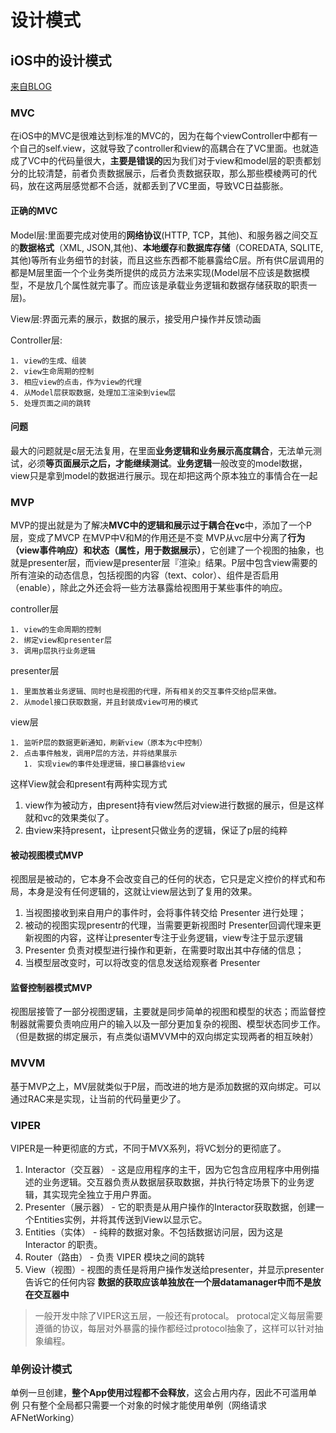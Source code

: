 # 设计模式

## iOS中的设计模式

[来自BLOG](https://www.jianshu.com/p/2ad25e2769b5)

### MVC

在iOS中的MVC是很难达到标准的MVC的，因为在每个viewController中都有一个自己的self.view，这就导致了controller和view的高耦合在了VC里面。也就造成了VC中的代码量很大，**主要是错误的**因为我们对于view和model层的职责都划分的比较清楚，前者负责数据展示，后者负责数据获取，那么那些模棱两可的代码，放在这两层感觉都不合适，就都丢到了VC里面，导致VC日益膨胀。

#### 正确的MVC

Model层:里面要完成对使用的**网络协议**(HTTP, TCP，其他)、和服务器之间交互的**数据格式**（XML, JSON,其他)、**本地缓存**和**数据库存储**（COREDATA, SQLITE,其他)等所有业务细节的封装，而且这些东西都不能暴露给C层。所有供C层调用的都是M层里面一个个业务类所提供的成员方法来实现(Model层不应该是数据模型，不是放几个属性就完事了。而应该是承载业务逻辑和数据存储获取的职责一层)。

View层:界面元素的展示，数据的展示，接受用户操作并反馈动画

Controller层:

    1. view的生成、组装
    2. view生命周期的控制
    3. 相应view的点击，作为view的代理
    4. 从Model层获取数据，处理加工渲染到view层
    5. 处理页面之间的跳转

#### 问题

最大的问题就是c层无法复用，在里面**业务逻辑和业务展示高度耦合**，无法单元测试，必须**等页面展示之后，才能继续测试**。**业务逻辑**一般改变的model数据，view只是拿到model的数据进行展示。现在却把这两个原本独立的事情合在一起

### MVP

MVP的提出就是为了解决**MVC中的逻辑和展示过于耦合在vc**中，添加了一个P层，变成了MVCP
在MVP中V和M的作用还是不变
MVP从vc层中分离了**行为（view事件响应）和状态（属性，用于数据展示）**，它创建了一个视图的抽象，也就是presenter层，而view是presenter层『渲染』结果。P层中包含view需要的所有渲染的动态信息，包括视图的内容（text、color）、组件是否启用（enable），除此之外还会将一些方法暴露给视图用于某些事件的响应。

controller层

    1. view的生命周期的控制
    2. 绑定view和presenter层
    3. 调用p层执行业务逻辑
presenter层

    1. 里面放着业务逻辑、同时也是视图的代理，所有相关的交互事件交给p层来做。
    2. 从model接口获取数据，并且封装成view可用的模式
view层

    1. 监听P层的数据更新通知，刷新view（原本为c中控制）
    2. 点击事件触发，调用P层的方法，并将结果展示
       1. 实现view的事件处理逻辑，接口暴露给view

这样View就会和present有两种实现方式

1. view作为被动方，由present持有view然后对view进行数据的展示，但是这样就和vc的效果类似了。
2. 由view来持present，让present只做业务的逻辑，保证了p层的纯粹

#### 被动视图模式MVP

视图层是被动的，它本身不会改变自己的任何的状态，它只是定义控价的样式和布局，本身是没有任何逻辑的，这就让view层达到了复用的效果。

1. 当视图接收到来自用户的事件时，会将事件转交给 Presenter 进行处理；
2. 被动的视图实现presentr的代理，当需要更新视图时 Presenter回调代理来更新视图的内容，这样让presenter专注于业务逻辑，view专注于显示逻辑
3. Presenter 负责对模型进行操作和更新，在需要时取出其中存储的信息；
4. 当模型层改变时，可以将改变的信息发送给观察者 Presenter

#### 监督控制器模式MVP

视图层接管了一部分视图逻辑，主要就是同步简单的视图和模型的状态；而监督控制器就需要负责响应用户的输入以及一部分更加复杂的视图、模型状态同步工作。（但是数据的绑定展示，有点类似语MVVM中的双向绑定实现两者的相互映射）

### MVVM

基于MVP之上，MV层就类似于P层，而改进的地方是添加数据的双向绑定。可以通过RAC来是实现，让当前的代码量更少了。

### VIPER

VIPER是一种更彻底的方式，不同于MVX系列，将VC划分的更彻底了。

1. Interactor（交互器） - 这是应用程序的主干，因为它包含应用程序中用例描述的业务逻辑。交互器负责从数据层获取数据，并执行特定场景下的业务逻辑，其实现完全独立于用户界面。
2. Presenter（展示器） - 它的职责是从用户操作的Interactor获取数据，创建一个Entities实例，并将其传送到View以显示它。
3. Entities（实体） - 纯粹的数据对象。不包括数据访问层，因为这是 Interactor 的职责。
4. Router（路由） - 负责 VIPER 模块之间的跳转
5. View（视图）- 视图的责任是将用户操作发送给presenter，并显示presenter告诉它的任何内容
**数据的获取应该单独放在一个层datamanager中而不是放在交互器中**

> 一般开发中除了VIPER这五层，一般还有protocal。
> protocal定义每层需要遵循的协议，每层对外暴露的操作都经过protocol抽象了，这样可以针对抽象编程。

### 单例设计模式

单例一旦创建，**整个App使用过程都不会释放**，这会占用内存，因此不可滥用单例
只有整个全局都只需要一个对象的时候才能使用单例（网络请求AFNetWorking）
